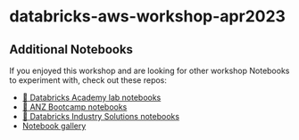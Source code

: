# databricks-aws-workshop-apr2023

## Additional Notebooks

If you enjoyed this workshop and are looking for other workshop Notebooks to experiment with, check out these repos:

- [📄 Databricks Academy lab notebooks](https://github.com/databricks-academy)
- [📄 ANZ Bootcamp notebooks](https://github.com/zivilenorkunaite/apjbootcamp2023)
- [📄 Databricks Industry Solutions notebooks](https://github.com/databricks-industry-solutions)
- [Notebook gallery](https://github.com/databricks/notebook_gallery)
